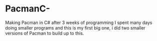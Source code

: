 # PacmanC-
Making Pacman in C# after 3 weeks of programming
I spent many days doing smaller programs and this is my first big one,
i did two smaller versions of Pacman to build up to this.
